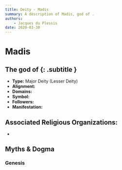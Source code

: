 ```yaml
---
title: Deity - Madis
summary: A description of Madis, god of .
authors:
    - Jacques du Plessis
date: 2020-03-30
---
```

# Madis
## The god of  {: .subtitle }

* **Type:** Major Deity (Lesser Deity)
* **Alignment:** 
* **Domains:** 
* **Symbol:** 
* **Followers:** 
* **Manifestation:**  

## Associated Religious Organizations:
* 

## Myths & Dogma
### Genesis